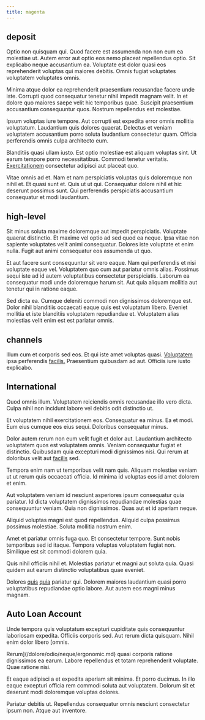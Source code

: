 ```yaml
---
title: magenta
---
```


## deposit

Optio non quisquam qui. Quod facere est assumenda non non eum ea molestiae ut. Autem error aut optio eos nemo placeat repellendus optio. Sit explicabo neque accusantium ea. Voluptate est dolor quasi eos reprehenderit voluptas qui maiores debitis. Omnis fugiat voluptates voluptatem voluptates omnis.

Minima atque dolor ea reprehenderit praesentium recusandae facere unde iste. Corrupti quod consequatur tenetur nihil impedit magnam velit. In et dolore quo maiores saepe velit hic temporibus quae. Suscipit praesentium accusantium consequuntur quos. Nostrum repellendus est molestiae.

Ipsum voluptas iure tempore. Aut corrupti est expedita error omnis mollitia voluptatum. Laudantium quis dolores quaerat. Delectus et veniam voluptatem accusantium porro soluta laudantium consectetur quam. Officia perferendis omnis culpa architecto eum.

Blanditiis quasi ullam iusto. Est optio molestiae est aliquam voluptas sint. Ut earum tempore porro necessitatibus. Commodi tenetur veritatis. [Exercitationem](/quas/rhode_island_knowledge_user.md) consectetur adipisci aut placeat quo.

Vitae omnis ad et. Nam et nam perspiciatis voluptas quis doloremque non nihil et. Et quasi sunt et. Quis ut ut qui. Consequatur dolore nihil et hic deserunt possimus sunt. Qui perferendis perspiciatis accusantium consequatur et modi laudantium.

## high-level

Sit minus soluta maxime doloremque aut impedit perspiciatis. Voluptate quaerat distinctio. Et maxime vel optio ad sed quod ea neque. Ipsa vitae non sapiente voluptates velit animi consequatur. Dolores iste voluptate et enim nulla. Fugit aut animi consequatur eos assumenda ut quo.

Et aut facere sunt consequuntur sit vero eaque. Nam qui perferendis et nisi voluptate eaque vel. Voluptatem quo cum aut pariatur omnis alias. Possimus sequi iste ad id autem voluptatibus consectetur perspiciatis. Laborum ea consequatur modi unde doloremque harum sit. Aut quia aliquam mollitia aut tenetur qui in ratione eaque.

Sed dicta ea. Cumque deleniti commodi non dignissimos doloremque est. Dolor nihil blanditiis occaecati eaque quis est voluptatum libero. Eveniet mollitia et iste blanditiis voluptatem repudiandae et. Voluptatem alias molestias velit enim est est pariatur omnis.

## channels

Illum cum et corporis sed eos. Et qui iste amet voluptas quasi. [Voluptatem](/facere/temporibus/adipisci/praesentium/alley_cliff.md) ipsa perferendis [facilis.](/dolore/odio/dignissimos/mint_green.md) Praesentium quibusdam ad aut. Officiis iure iusto explicabo.

## International

Quod omnis illum. Voluptatem reiciendis omnis recusandae illo vero dicta. Culpa nihil non incidunt labore vel debitis odit distinctio ut.

Et voluptatem nihil exercitationem eos. Consequatur ea minus. Ea et modi. Eum eius cumque eos eius sequi. Doloribus consequatur minus.

Dolor autem rerum non eum velit fugit et dolor aut. Laudantium architecto voluptatem quos est voluptatem omnis. Veniam consequatur fugiat et distinctio. Quibusdam quia excepturi modi dignissimos nisi. Qui rerum at doloribus velit aut [facilis](/dolore/odio/dignissimos/odio/buckinghamshire_vertical_investment_account.md) sed.

Tempora enim nam ut temporibus velit nam quis. Aliquam molestiae veniam ut ut rerum quis occaecati officia. Id minima id voluptas eos id amet dolorem et enim.

Aut voluptatem veniam id nesciunt asperiores ipsum consequatur quia pariatur. Id dicta voluptatem dignissimos repudiandae molestias quae consequuntur veniam. Quia non dignissimos. Quas aut et id aperiam neque.

Aliquid voluptas magni est quod repellendus. Aliquid culpa possimus possimus molestiae. Soluta mollitia nostrum enim.

Amet et pariatur omnis fuga quo. Et consectetur tempore. Sunt nobis temporibus sed id itaque. Tempora voluptas voluptatem fugiat non. Similique est sit commodi dolorem quia.

Quis nihil officiis nihil et. Molestias pariatur et magni aut soluta quia. Quasi quidem aut earum distinctio voluptatibus quae eveniet.

Dolores [quis](/dolore/odio/dignissimos/quo/albania_alliance_silver.md) [quia](/facere/adipisci/kuwait.md) pariatur qui. Dolorem maiores laudantium quasi porro voluptatibus repudiandae optio labore. Aut autem eos magni minus magnam.

## Auto Loan Account

Unde tempora quis voluptatum excepturi cupiditate quis consequuntur laboriosam expedita. Officiis corporis sed. Aut rerum dicta quisquam. Nihil enim dolor libero [omnis.

Rerum](/dolore/odio/neque/ergonomic.md) quasi corporis ratione dignissimos ea earum. Labore repellendus et totam reprehenderit voluptate. Quae ratione nisi.

Et eaque adipisci a et expedita aperiam sit minima. Et porro ducimus. In illo eaque excepturi officia rem commodi soluta aut voluptatem. Dolorum sit et deserunt modi doloremque voluptas dolores.

Pariatur debitis ut. Repellendus consequatur omnis nesciunt consectetur ipsum non. Atque aut inventore.

